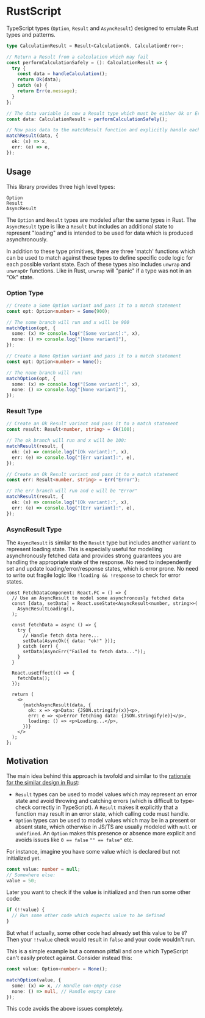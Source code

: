 # RustScript

TypeScript types (`Option`, `Result` and `AsyncResult`) designed to emulate Rust types and patterns.

```ts
type CalculationResult = Result<CalculationOk, CalculationError>;

// Return a Result from a calculation which may fail
const performCalculationSafely = (): CalculationResult => {
  try {
    const data = handleCalculation();
    return Ok(data);
  } catch (e) {
    return Err(e.message);
  }
};

// The data variable is now a Result type which must be either Ok or Err
const data: CalculationResult = performCalculationSafely();

// Now pass data to the matchResult function and explicitly handle each state:
matchResult(data, {
  ok: (x) => x,
  err: (e) => e,
});
```

## Usage

This library provides three high level types:

```
Option
Result
AsyncResult
```

The `Option` and `Result` types are modeled after the same types in Rust. The `AsyncResult` type is like a `Result` but includes an additional state to represent "loading" and is intended to be used for data which is produced asynchronously.

In addition to these type primitives, there are three 'match' functions which can be used to match against these types to define specific code logic for each possible variant state. Each of these types also includes `unwrap` and `unwrapOr` functions. Like in Rust, `unwrap` will "panic" if a type was not in an "Ok" state.

### Option Type

```ts
// Create a Some Option variant and pass it to a match statement
const opt: Option<number> = Some(900);

// The some branch will run and x will be 900
matchOption(opt, {
  some: (x) => console.log("[Some variant]:", x),
  none: () => console.log("[None variant]"),
});

// Create a None Option variant and pass it to a match statement
const opt: Option<number> = None();

// The none branch will run:
matchOption(opt, {
  some: (x) => console.log("[Some variant]:", x),
  none: () => console.log("[None variant]"),
});
```

### Result Type

```ts
// Create an Ok Result variant and pass it to a match statement
const result: Result<number, string> = Ok(100);

// The ok branch will run and x will be 100:
matchResult(result, {
  ok: (x) => console.log("[Ok variant]:", x),
  err: (e) => console.log("[Err variant]:", e),
});

// Create an Ok Result variant and pass it to a match statement
const err: Result<number, string> = Err("Error");

// The err branch will run and e will be "Error"
matchResult(result, {
  ok: (x) => console.log("[Ok variant]:", x),
  err: (e) => console.log("[Err variant]:", e),
});
```

### AsyncResult Type

The `AsyncResult` is similar to the `Result` type but includes another variant to represent loading state. This is especially useful for modelling asynchronously fetched data and provides strong guarantees you are handling the appropriate state of the response. No need to independently set and update loading/error/response states, which is error prone. No need to write out fragile logic like `!loading && !response` to check for error states.

```tsx
const FetchDataComponent: React.FC = () => {
  // Use an AsyncResult to model some asynchronously fetched data
  const [data, setData] = React.useState<AsyncResult<number, string>>(
    AsyncResultLoading(),
  );

  const fetchData = async () => {
    try {
      // Handle fetch data here...
      setData(AsyncOk({ data: "ok!" }));
    } catch (err) {
      setData(AsyncErr("Failed to fetch data..."));
    }
  }

  React.useEffect(() => {
    fetchData();
  });

  return (
    <>
      {matchAsyncResult(data, {
        ok: x => <p>Data: {JSON.stringify(x)}<p>,
        err: e => <p>Error fetching data: {JSON.stringify(e)}</p>,
        loading: () => <p>Loading...</p>,
      })}
    </>
  );
};

```

## Motivation

The main idea behind this approach is twofold and similar to the [rationale for the similar design in Rust](https://learning-rust.github.io/docs/e3.option_and_result.html):

- `Result` types can be used to model values which may represent an error state and avoid throwing and catching errors (which is difficult to type-check correctly in TypeScript). A `Result` makes it explicitly that a function may result in an error state, which calling code must handle.
- `Option` types can be used to model values which may be in a present or absent state, which otherwise in JS/TS are usually modeled with `null` or `undefined`. An `Option` makes this presence or absence more explicit and avoids issues like `0 == false` `"" == false"` etc.

For instance, imagine you have some value which is declared but not initialized yet.

```ts
const value: number = null;
// Somewhere else:
value = 50;
```

Later you want to check if the value is initialized and then run some other code:

```ts
if (!!value) {
  // Run some other code which expects value to be defined
}
```

But what if actually, some other code had already set this value to be `0`? Then your `!!value` check would result in `false` and your code wouldn't run.

This is a simple example but a common pitfall and one which TypeScript can't easily protect against. Consider instead this:

```ts
const value: Option<number> = None();

matchOption(value, {
  some: (x) => x, // Handle non-empty case
  none: () => null, // Handle empty case
});
```

This code avoids the above issues completely.
